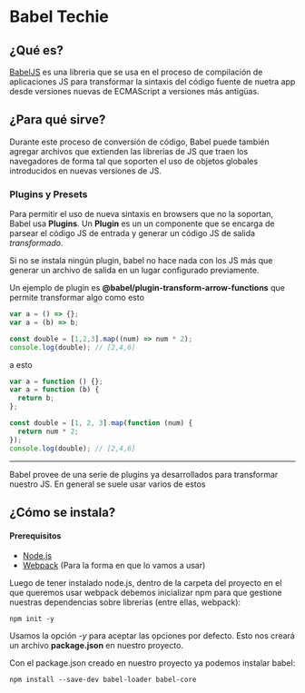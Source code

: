 # Babel Techie #

## ¿Qué es? ##
[BabelJS](https://babeljs.io/docs/en) es una libreria que se usa en el proceso de compilación de aplicaciones JS para transformar la sintaxis del código fuente de nuetra app desde versiones nuevas de ECMAScript a versiones más antigüas.

## ¿Para qué sirve? ##
Durante este proceso de conversión de código, Babel puede también agregar archivos que extienden las librerias de JS que traen los navegadores de forma tal que soporten el uso de objetos globales introducidos en nuevas versiones de JS.

### Plugins  y Presets ###
Para permitir el uso de nueva sintaxis en browsers que no la soportan, Babel usa **Plugins**.
Un **Plugin** es un un componente que se encarga de parsear el código JS de entrada y generar un código JS de salida *transformado*.

Si no se instala ningún plugin, babel no hace nada con los JS más que generar un archivo de salida en un lugar configurado previamente.

Un ejemplo de plugin es **@babel/plugin-transform-arrow-functions** que permite transformar algo como esto
```JavaScript
var a = () => {};
var a = (b) => b;

const double = [1,2,3].map((num) => num * 2);
console.log(double); // [2,4,6]
```
a esto
```JavaScript
var a = function () {};
var a = function (b) {
  return b;
};

const double = [1, 2, 3].map(function (num) {
  return num * 2;
});
console.log(double); // [2,4,6]
```

---

Babel provee de una serie de plugins ya desarrollados para transformar nuestro JS. En general se suele usar varios de estos 
## ¿Cómo se instala? ##
#### Prerequisitos ####
* [Node.js](https://nodejs.org/es/)
* [Webpack](https://webpack.js.org/) (Para la forma en que lo vamos a usar)

Luego de tener instalado node.js, dentro de la carpeta del proyecto en el que queremos usar webpack debemos inicializar npm para que gestione nuestras dependencias sobre librerias (entre ellas, webpack):
```
npm init -y
```

Usamos la opción *-y* para aceptar las opciones por defecto.
Esto nos creará un archivo **package.json** en nuestro proyecto.

Con el package.json creado en nuestro proyecto ya podemos instalar babel:

```
npm install --save-dev babel-loader babel-core
```